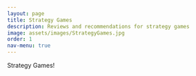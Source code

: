 ```yaml
---
layout: page
title: Strategy Games
description: Reviews and recommendations for strategy games
image: assets/images/StrategyGames.jpg
order: 1
nav-menu: true
---
```


Strategy Games!